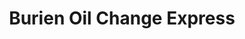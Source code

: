 ---
title: "Burien Oil Change Express"
url: /burien/burien-oil-change-express/
shop: Autowerkstatt
---